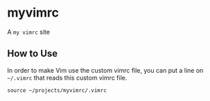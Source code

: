 # myvimrc
A `my vimrc` site

## How to Use

In order to make Vim use the custom vimrc file, you can put a line on `~/.vimrc` that reads this custom vimrc file.

```
source ~/projects/myvimrc/.vimrc
```
